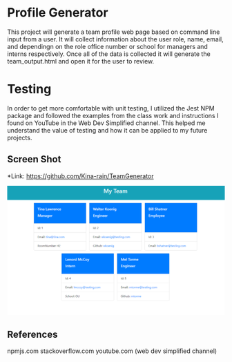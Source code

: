 # Profile Generator
This project will generate a team profile web page based on command line input from a user. It will collect information about the
user role, name, email, and dependingn on the role office number or school for managers and interns respectively. Once all of the data is collected it will generate the team_output.html and open it for the user to review.

# Testing
In order to get more comfortable with unit testing, I utilized the Jest NPM package and followed the examples from the class work and
instructions I found on YouTube in the Web Dev Simplified channel. This helped me understand the value of testing and how it can be applied
to my future projects.

## Screen Shot

*Link: https://github.com/Kina-rain/TeamGenerator

![alt text][screenshot]

[screenshot]: https://github.com/Kina-rain/TeamGenerator/blob/master/screenShot.png "Portfolio Generator"


## References
npmjs.com
stackoverflow.com
youtube.com (web dev simplified channel)
